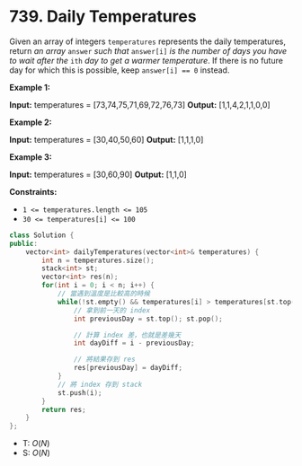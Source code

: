 # 739. Daily Temperatures

Given an array of integers `temperatures` represents the daily temperatures, return _an array_ `answer` _such that_ `answer[i]` _is the number of days you have to wait after the_ `ith` _day to get a warmer temperature_. If there is no future day for which this is possible, keep `answer[i] == 0` instead.

**Example 1:**

**Input:** temperatures = \[73,74,75,71,69,72,76,73\]
**Output:** \[1,1,4,2,1,1,0,0\]

**Example 2:**

**Input:** temperatures = \[30,40,50,60\]
**Output:** \[1,1,1,0\]

**Example 3:**

**Input:** temperatures = \[30,60,90\]
**Output:** \[1,1,0\]

**Constraints:**

- `1 <= temperatures.length <= 105`
- `30 <= temperatures[i] <= 100`

```cpp
class Solution {
public:
    vector<int> dailyTemperatures(vector<int>& temperatures) {
        int n = temperatures.size();
        stack<int> st;
        vector<int> res(n);
        for(int i = 0; i < n; i++) {
            // 當遇到溫度是比較高的時候
            while(!st.empty() && temperatures[i] > temperatures[st.top()]) {
                // 拿到前一天的 index
                int previousDay = st.top(); st.pop();

                // 計算 index 差，也就是差幾天
                int dayDiff = i - previousDay;

                // 將結果存到 res
                res[previousDay] = dayDiff;
            }
            // 將 index 存到 stack
            st.push(i);
        }
        return res;
    }
};
```


- T: $O(N)$
- S: $O(N)$


